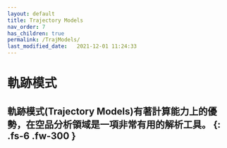 ```yaml
---
layout: default
title: Trajectory Models
nav_order: 7
has_children: true
permalink: /TrajModels/
last_modified_date:   2021-12-01 11:24:33
---
```


# 軌跡模式

軌跡模式(Trajectory Models)有著計算能力上的優勢，在空品分析領域是一項非常有用的解析工具。
{: .fs-6 .fw-300 }
---


